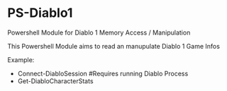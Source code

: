 # PS-Diablo1
Powershell Module for Diablo 1 Memory Access / Manipulation

This Powershell Module aims to read an manupulate Diablo 1 Game Infos

Example:
 - Connect-DiabloSession #Requires running Diablo Process
 - Get-DiabloCharacterStats
